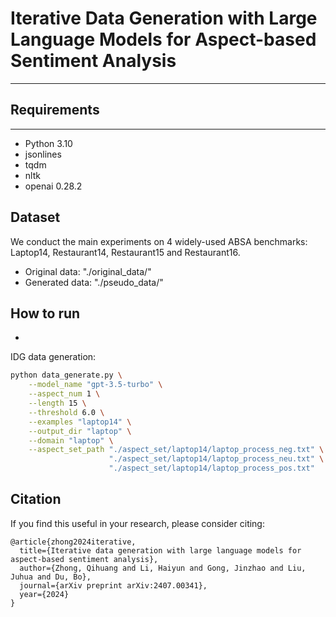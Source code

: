 # Iterative Data Generation with Large Language Models for Aspect-based Sentiment Analysis
----

## Requirements
----
* Python 3.10
* jsonlines
* tqdm
* nltk
* openai 0.28.2

## Dataset 
We conduct the main experiments on 4 widely-used ABSA benchmarks: Laptop14, Restaurant14, Restaurant15 and Restaurant16.

- Original data: "./original_data/"
- Generated data: "./pseudo_data/"

## How to run
- 
IDG data generation: 

``` sh
python data_generate.py \
    --model_name "gpt-3.5-turbo" \
    --aspect_num 1 \
    --length 15 \
    --threshold 6.0 \
    --examples "laptop14" \
    --output_dir "laptop" \
    --domain "laptop" \
    --aspect_set_path "./aspect_set/laptop14/laptop_process_neg.txt" \
                      "./aspect_set/laptop14/laptop_process_neu.txt" \
                      "./aspect_set/laptop14/laptop_process_pos.txt"
```

## Citation

If you find this useful in your research, please consider citing:

```
@article{zhong2024iterative,
  title={Iterative data generation with large language models for aspect-based sentiment analysis},
  author={Zhong, Qihuang and Li, Haiyun and Gong, Jinzhao and Liu, Juhua and Du, Bo},
  journal={arXiv preprint arXiv:2407.00341},
  year={2024}
}
```

